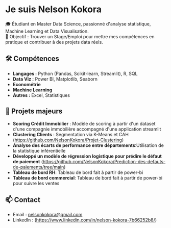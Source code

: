 # Je suis Nelson Kokora

🎓 Étudiant en Master Data Science, passionné d'analyse statistique, Machine Learning et Data Visualisation.  
🎯 Objectif : Trouver un Stage/Emploi pour mettre mes compétences en pratique et contribuer à des projets data réels.

## 🛠️ Compétences
- **Langages :** Python (Pandas, Scikit-learn, Streamlit), R, SQL
- **Data Viz :** Power BI, Matplotlib, Seaborn
- **Econométrie**
- **Machine Learning**
- **Autres :** Excel, Statistiques 

## 📂 Projets majeurs

- **Scoring Crédit Immobilier** : Modèle de scoring à partir d'un dataset d'une compagnie immobilière accompagné d'une application streamlit 
- **Clustering Clients** : Segmentation via K-Means et CAH (https://github.com/NelsonKokora/Projet-Clustering)
- **Analyse des écarts de performance entre départements**:Utilisation de la statistique inférentielle
- **Développé un modèle de régression logistique pour prédire le défaut de paiement** (https://github.com/NelsonKokora/Prediction-des-defauts-de-paiements/tree/main)
- **Tableau de bord RH**: Tableau de bord fait à partir de power-bi
- **Tableau de bord commercial**: Tableau de bord fait à partir de power-bi pour suivre les ventes
## 📫 Contact
- Email : nelsonkokora@gmail.com
- LinkedIn : (https://www.linkedin.com/in/nelson-kokora-7b66252b8/)
